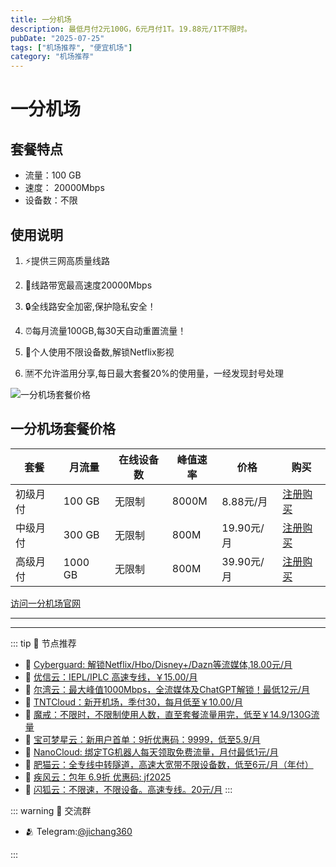 ```yaml
---
title: 一分机场
description: 最低月付2元100G，6元月付1T。19.88元/1T不限时。
pubDate: "2025-07-25"
tags: ["机场推荐", "便宜机场"]
category: "机场推荐"
---
```

# 一分机场
    
## 套餐特点

- 流量：100 GB
- 速度： 20000Mbps
- 设备数：不限

## 使用说明

1. ⚡️提供三网高质量线路

2. 🚀线路带宽最高速度20000Mbps

3. 🔒全线路安全加密,保护隐私安全！

4. ⏰每月流量100GB,每30天自动重置流量！

5. 🎥个人使用不限设备数,解锁Netflix影视

6. 🈲不允许滥用分享,每日最大套餐20%的使用量，一经发现封号处理

![一分机场套餐价格](/assets/1fen.jpg "一分机场套餐价格")

## 一分机场套餐价格

| 套餐 | 月流量 | 在线设备数 | 峰值速率 | 价格 | 购买 |
| --- | --- | --- | --- | --- | --- |
| 初级月付 | 100 GB | 无限制 | 8000M | 8.88元/月 | [注册购买](https://a.suola.link/1fen) |
| 中级月付 | 300 GB | 无限制 | 800M | 19.90元/月 | [注册购买](https://a.suola.link/1fen) |
| 高级月付 | 1000 GB | 无限制 | 800M | 39.90元/月 |  [注册购买](https://a.suola.link/1fen) |


[访问一分机场官网](https://a.suola.link/1fen)

---------
---------

::: tip 🎉 节点推荐
- 🚀 [Cyberguard: 解锁Netflix/Hbo/Disney+/Dazn等流媒体,18.00元/月](https://www.cyberguard.best/#/register?code=XsreC0T5)<br>
- 🚀 [优信云：IEPL/IPLC 高速专线，￥15.00/月](https://www.优信云.com/#/register?code=JRtE5uIV)<br>
- 🚀 [尔湾云：最大峰值1000Mbps，全流媒体及ChatGPT解锁！最低12元/月](https://erwan6.net/auth/register?code=BoObCd)<br>
- 🚀 [TNTCloud：新开机场，季付30，每月低至￥10.00/月](https://haibing822.tntvipaff.cc/#/register?code=GtjJVgml)<br>
- 🚀 [魔戒：不限时，不限制使用人数，直至套餐流量用完，低至￥14.9/130G流量](https://mojie.app/#/register?code=sSdtPtLo)<br>
- 🚀 [宝可梦星云：新用户首单：9折优惠码：9999，低至5.9/月 ](https://love.521pokemon.com/register?code=56ERkkxp)<br>
- 🚀 [NanoCloud: 绑定TG机器人每天领取免费流量，月付最低1元/月](https://edu.uodoo.bid/auth/register?code=JMiOQDHf)<br>
- 🚀 [肥猫云：全专线中转隧道，高速大宽带不限设备数，低至6元/月（年付）](https://fchb1188.fcvipaff.cc/register?aff=X1vZd2wf)<br>
- 🚀 [疾风云：包年 6.9折 优惠码: jf2025](https://homes.tr25.cn?code=ReCm)<br>
- 🚀 [闪狐云：不限速，不限设备。高速专线。20元/月](https://inv02.ffaff.cc/register?aff=WQApz2pv)
:::

::: warning  💬 交流群

- 🫂 Telegram:[@jichang360](https://t.me/jichang360)

:::
